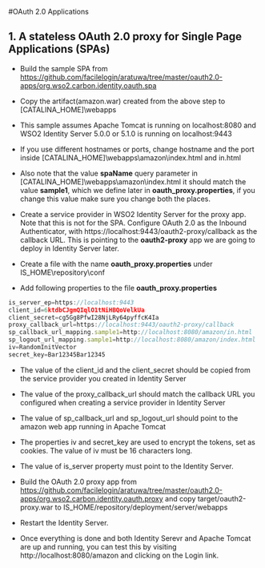 #OAuth 2.0 Applications

## 1. A stateless OAuth 2.0 proxy for Single Page Applications (SPAs)

* Build the sample SPA from https://github.com/facilelogin/aratuwa/tree/master/oauth2.0-apps/org.wso2.carbon.identity.oauth.spa

* Copy the artifact(amazon.war) created from the above step to [CATALINA_HOME]\webapps

* This sample assumes Apache Tomcat is running on localhost:8080 and WSO2 Identity Server 5.0.0 or 5.1.0 is running on localhost:9443

* If you use different hostnames or ports, change hostname and the port inside [CATALINA_HOME]\webapps\amazon\index.html and in.html

* Also note that the value **spaName** query parameter in [CATALINA_HOME]\webapps\amazon\index.html it should match the value **sample1**, which we define later in **oauth_proxy.properties**, if you change this value make sure you change both the places.

* Create a service provider in WSO2 Identity Server for the proxy app. Note that this is not for the SPA. Configure OAuth 2.0 as the Inbound Authenticator, with https://localhost:9443/oauth2-proxy/callback as the callback URL. This is pointing to the **oauth2-proxy** app  we are going to deploy in Identity Server later.

* Create a file with the name **oauth_proxy.properties** under IS_HOME\repository\conf

* Add following properties to the file **oauth_proxy.properties**

```javascript
is_server_ep=https://localhost:9443
client_id=6ktdbCJgmQIqlO1tNiHBQoVelkUa
client_secret=cg5Gg8PfwI28NjLRy64pyffcK4Ia
proxy_callback_url=https://localhost:9443/oauth2-proxy/callback
sp_callback_url_mapping.sample1=http://localhost:8080/amazon/in.html
sp_logout_url_mapping.sample1=http://localhost:8080/amazon/index.html
iv=RandomInitVector
secret_key=Bar12345Bar12345
```
* The value of the client_id and the client_secret should be copied from the service provider you created in Identity Server

* The value of the proxy_callback_url should match the callback URL you configured when creating a service provider in Identity Server

* The value of sp_callback_url  and sp_logout_url should point to the amazon web app running in Apache Tomcat

* The properties iv and secret_key are used to encrypt the tokens, set as cookies. The value of iv must be 16 characters long.

* The value of is_server property must point to the Identity Server.

* Build the OAuth 2.0 proxy app from https://github.com/facilelogin/aratuwa/tree/master/oauth2.0-apps/org.wso2.carbon.identity.oauth.proxy and copy target/oauth2-proxy.war to IS_HOME/repository/deployment/server/webapps

* Restart the Identity Server.

* Once everything is done and both Identity Serevr and Apache Tomcat are up and running, you can test this by visiting http://localhost:8080/amazon and clicking on the Login link.

